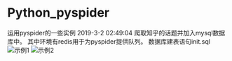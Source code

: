 # Python_pyspider
运用pyspider的一些实例
2019-3-2 02:49:04
爬取知乎的话题并加入mysql数据库中。
其中环境有redis用于为pyspider提供队列。
数据库建表语句init.sql 
![示例1](https://img-blog.csdnimg.cn/20190302034044311.png?x-oss-process=image/watermark,type_ZmFuZ3poZW5naGVpdGk,shadow_10,text_aHR0cHM6Ly9ibG9nLmNzZG4ubmV0L3dkYXlzODM4OTI0Njk=,size_16,color_FFFFFF,t_70)
![示例2](https://img-blog.csdnimg.cn/20190302032120209.png?x-oss-process=image/watermark,type_ZmFuZ3poZW5naGVpdGk,shadow_10,text_aHR0cHM6Ly9ibG9nLmNzZG4ubmV0L3dkYXlzODM4OTI0Njk=,size_16,color_FFFFFF,t_70)
